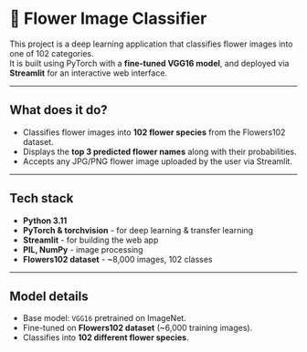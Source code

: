 # 🌸 Flower Image Classifier

This project is a deep learning application that classifies flower images into one of 102 categories.  
It is built using PyTorch with a **fine-tuned VGG16 model**, and deployed via **Streamlit** for an interactive web interface.

---

##  What does it do?

- Classifies flower images into **102 flower species** from the Flowers102 dataset.
-  Displays the **top 3 predicted flower names** along with their probabilities.
-  Accepts any JPG/PNG flower image uploaded by the user via Streamlit.

---

## Tech stack

- **Python 3.11**
- **PyTorch & torchvision** - for deep learning & transfer learning
- **Streamlit** - for building the web app
- **PIL, NumPy** - image processing
- **Flowers102 dataset** - ~8,000 images, 102 classes

---

##  Model details

- Base model: `VGG16` pretrained on ImageNet.
- Fine-tuned on **Flowers102 dataset** (~6,000 training images).
- Classifies into **102 different flower species**.




